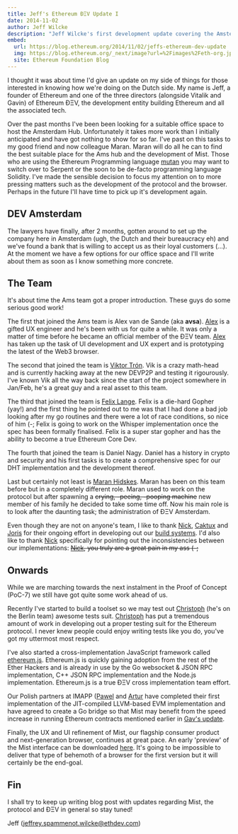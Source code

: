 ```yaml
---
title: Jeff's Ethereum ÐΞV Update I
date: 2014-11-02
author: Jeff Wilcke
description: "Jeff Wilcke's first development update covering the Amsterdam hub setup, team introductions, and progress on Mist browser and ethereum.js"
embed:
  url: https://blog.ethereum.org/2014/11/02/jeffs-ethereum-dev-update
  img: https://blog.ethereum.org/_next/image?url=%2Fimages%2Feth-org.jpeg&w=1080&q=75
  site: Ethereum Foundation Blog
---
```


I thought it was about time I'd give an update on my side of things for those interested in knowing how we're doing on the Dutch side. My name is Jeff, a founder of Ethereum and one of the three directors (alongside Vitalik and Gavin) of Ethereum ÐΞV, the development entity building Ethereum and all the associated tech.

Over the past months I've been been looking for a suitable office space to host the Amsterdam Hub. Unfortunately it takes more work than I initially anticipated and have got nothing to show for so far. I've past on this tasks to my good friend and now colleague Maran. Maran will do all he can to find the best suitable place for the Ams hub and the development of Mist. Those who are using the Ethereum Programming language [mutan](https://github.com/obscuren/mutan) you may want to switch over to Serpent or the soon to be de-facto programming language Solidity. I've made the sensible decision to focus my attention on to more pressing matters such as the development of the protocol and the browser. Perhaps in the future I'll have time to pick up it's development again.

## DEV Amsterdam

The lawyers have finally, after 2 months, gotten around to set up the company here in Amsterdam (ugh, the Dutch and their bureaucracy eh) and we've found a bank that is willing to accept us as their loyal customers (...). At the moment we have a few options for our office space and I'll write about them as soon as I know something more concrete.

## The Team

It's about time the Ams team got a proper introduction. These guys do some serious good work!

The first that joined the Ams team is Alex van de Sande (aka **avsa**). [Alex](/people/alex-van-de-sande/) is a gifted UX engineer and he's been with us for quite a while. It was only a matter of time before he became an official member of the ÐΞV team. [Alex](/people/alex-van-de-sande/) has taken up the task of UI development and UX expert and is prototyping the latest of the Web3 browser.

The second that joined the team is [Viktor Trón](https://github.com/zelig). Vik is a crazy math-head and is currently hacking away at the new DEVP2P and testing it rigourously. I've known Vik all the way back since the start of the project somewhere in Jan/Feb, he's a great guy and a real asset to this team.

The third that joined the team is [Felix Lange](https://github.com/fjl). Felix is a die-hard Gopher (yay!) and the first thing he pointed out to me was that I had done a bad job looking after my go routines and there were a lot of race conditions, so nice of him (-; Felix is going to work on the Whisper implementation once the spec has been formally finalised. Felix is a super star gopher and has the ability to become a true Ethereum Core Dev.

The fourth that joined the team is Daniel Nagy. Daniel has a history in crypto and security and his first tasks is to create a comprehensive spec for our DHT implementation and the development thereof.

Last but certainly not least is [Maran Hidskes](https://github.com/maran). Maran has been on this team before but in a completely different role. Maran used to work on the protocol but after spawning a ~~crying, -peeing, -pooping machine~~ new member of his family he decided to take some time off. Now his main role is to look after the daunting task; the administration of ÐΞV Amsterdam.

Even though they are not on anyone's team, I like to thank [Nick](/people/nick-savers/), [Caktux](/people/vincent-g/) and [Joris](/people/joris-bontje/) for their ongoing effort in developing out our [build systems](http://build.ethdev.com). I'd also like to thank [Nick](/people/nick-savers/) specifically for pointing out the inconsistencies between our implementations: ~~[Nick](/people/nick-savers/), you truly are a great pain in my ass (-;~~

## Onwards

While we are marching towards the next instalment in the Proof of Concept (PoC-7) we still have got quite some work ahead of us.

Recently I've started to build a toolset so we may test out [Christoph](/people/christoph-jentzsch/) (he's on the Berlin team) awesome tests suit. [Christoph](/people/christoph-jentzsch/) has put a tremendous amount of work in developing out a proper testing suit for the Ethereum protocol. I never knew people could enjoy writing tests like you do, you've got my uttermost most respect.

I've also started a cross-implementation JavaScript framework called [ethereum.js](https://github.com/ethereum/ethereum.js). Ethereum.js is quickly gaining adoption from the rest of the Ether Hackers and is already in use by the Go websocket & JSON RPC implementation, C++ JSON RPC implementation and the Node.js implementation. Ethereum.js is a true ÐΞV cross implementation team effort.

Our Polish partners at IMAPP ([Pawel](/people/pawel-bylica/) and [Artur](/people/artur-zawlocki/) have completed their first implementation of the JIT-compiled LLVM-based EVM implementation and have agreed to create a Go bridge so that Mist may benefit from the speed increase in running Ethereum contracts mentioned earlier in [Gav's update](/2014/11/01/gavs-ethereum-dev-update-ii).

Finally, the UX and UI refinement of Mist, our flagship consumer product and next-generation browser, continues at great pace. An early 'preview' of the Mist interface can be downloaded [here](http://cl.ly/060T1f0o3M1W). It's going to be impossible to deliver that type of behemoth of a browser for the first version but it will certainly be the end-goal.

## Fin

I shall try to keep up writing blog post with updates regarding Mist, the protocol and ÐΞV in general so stay tuned!

Jeff (jeffrey.spammenot.wilcke@ethdev.com)
